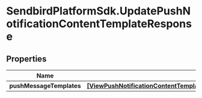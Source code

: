 # SendbirdPlatformSdk.UpdatePushNotificationContentTemplateResponse

## Properties

Name | Type | Description | Notes
------------ | ------------- | ------------- | -------------
**pushMessageTemplates** | [**[ViewPushNotificationContentTemplateResponsePushMessageTemplatesInner]**](ViewPushNotificationContentTemplateResponsePushMessageTemplatesInner.md) |  | [optional] 


